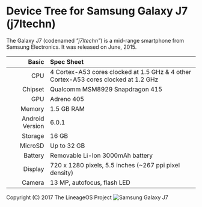 Device Tree for Samsung Galaxy J7 (j7ltechn)
==============================================

The Galaxy J7 (codenamed _"j7ltechn"_) is a mid-range smartphone from Samsung Electronics.
It was released on June, 2015.

Basic   | Spec Sheet
-------:|:-------------------------
CPU     | 4 Cortex-A53 cores clocked at 1.5 GHz & 4 other Cortex-A53 cores clocked at 1.2 GHz
Chipset | Qualcomm MSM8929 Snapdragon 415
GPU     | Adreno 405
Memory  | 1.5 GB RAM
Android Version | 6.0.1
Storage | 16 GB
MicroSD | Up to 32 GB
Battery | Removable Li-Ion 3000mAh battery
Display | 720 x 1280 pixels, 5.5 inches (~267 ppi pixel density)
Camera  | 13 MP, autofocus, flash LED

Copyright (C) 2017 The LineageOS Project
![Samsung Galaxy J7](http://cdn2.gsmarena.com/vv/pics/samsung/samsung-galaxy-j7-j700f-2.jpg "Samsung Galaxy J7")
